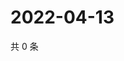 # 2022-04-13

共 0 条

<!-- BEGIN WEIBO -->
<!-- 最后更新时间 Wed Apr 13 2022 11:39:31 GMT+0800 (China Standard Time) -->

<!-- END WEIBO -->
